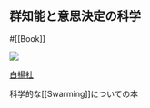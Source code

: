 ## 群知能と意思決定の科学

#[[Book]]

![](https://www.hakuyo-sha.co.jp/wp/wp-content/uploads/2016/06/569.jpg)

[白揚社](https://www.hakuyo-sha.co.jp/physics/%E7%BE%A4%E3%82%8C%E3%81%AF%E3%81%AA%E3%81%9C%E5%90%8C%E3%81%98%E6%96%B9%E5%90%91%E3%82%92%E7%9B%AE%E6%8C%87%E3%81%99%E3%81%AE%E3%81%8B%EF%BC%9F/)

科学的な[[Swarming]]についての本